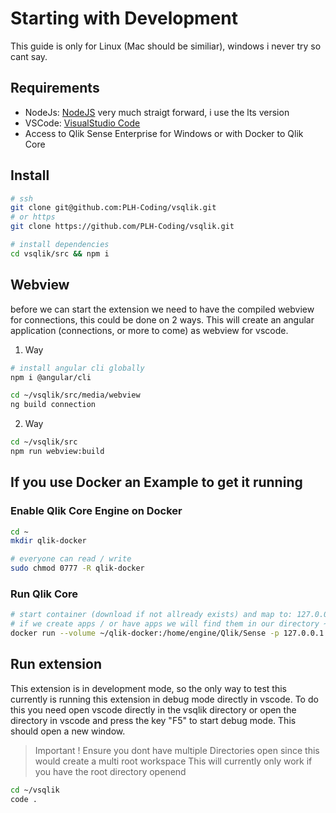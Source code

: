 # Starting with Development

This guide is only for Linux (Mac should be similiar), windows i never try so cant say.

## Requirements

- NodeJs: [NodeJS](https://nodejs.org/en/) very much straigt forward, i use the lts version
- VSCode: [VisualStudio Code](https://code.visualstudio.com/)
- Access to Qlik Sense Enterprise for Windows or with Docker to Qlik Core

## Install

```bash
# ssh
git clone git@github.com:PLH-Coding/vsqlik.git
# or https
git clone https://github.com/PLH-Coding/vsqlik.git

# install dependencies
cd vsqlik/src && npm i
```


## Webview

before we can start the extension we need to have the compiled webview for connections, this could be done on 2 ways. This will create an angular application (connections, or more to come) as webview for vscode.

1. Way 

```bash
# install angular cli globally
npm i @angular/cli

cd ~/vsqlik/src/media/webview
ng build connection
```

2. Way

```bash
cd ~/vsqlik/src
npm run webview:build
```


## If you use Docker an Example to get it running

### Enable Qlik Core Engine on Docker

```bash
cd ~
mkdir qlik-docker

# everyone can read / write
sudo chmod 0777 -R qlik-docker
```

### Run Qlik Core

```bash
# start container (download if not allready exists) and map to: 127.0.0.1:9076
# if we create apps / or have apps we will find them in our directory ~/qlik-docker
docker run --volume ~/qlik-docker:/home/engine/Qlik/Sense -p 127.0.0.1:9076:9076 qlikcore/engine:12.556.0 -S AcceptEULA=yes -S BuildAppCacheAtStartup=1 
```

## Run extension

This extension is in development mode, so the only way to test this currently is running this extension in debug mode directly in vscode. To do this you need open vscode directly in the vsqlik directory or open the directory in vscode and press the key "F5" to start debug mode. This should open a new window.

> Important ! Ensure you dont have multiple Directories open since this would create a multi root workspace
> This will currently only work if you have the root directory openend

```bash
cd ~/vsqlik
code .
```
